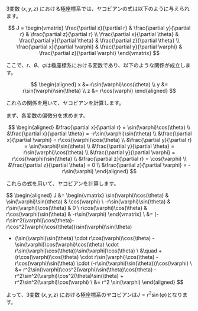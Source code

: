 3変数 $(x, y, z)$ における極座標系では、ヤコビアンの式は以下のように与えられます。

$$
J = \begin{vmatrix}
\frac{\partial x}{\partial r} & \frac{\partial y}{\partial r} & \frac{\partial z}{\partial r} \\
\frac{\partial x}{\partial \theta} & \frac{\partial y}{\partial \theta} & \frac{\partial z}{\partial \theta} \\
\frac{\partial x}{\partial \varphi} & \frac{\partial y}{\partial \varphi} & \frac{\partial z}{\partial \varphi} 
\end{vmatrix}
$$

ここで、$r$、$\theta$、$\varphi$は極座標系における変数であり、以下のような関係が成立します。

$$
\begin{aligned} 
x &= r\sin(\varphi)\cos(\theta) \\
y &= r\sin(\varphi)\sin(\theta) \\
z &= r\cos(\varphi)
\end{aligned}
$$

これらの関係を用いて、ヤコビアンを計算します。

まず、各変数の偏微分を求めます。

$$
\begin{aligned}
&\frac{\partial x}{\partial r} = \sin(\varphi)\cos(\theta) \\
&\frac{\partial x}{\partial \theta} = -r\sin(\varphi)\sin(\theta) \\
&\frac{\partial x}{\partial \varphi} = r\cos(\varphi)\cos(\theta) \\
&\frac{\partial y}{\partial r} = \sin(\varphi)\sin(\theta) \\
&\frac{\partial y}{\partial \theta} = r\sin(\varphi)\cos(\theta) \\
&\frac{\partial y}{\partial \varphi} = r\cos(\varphi)\sin(\theta) \\
&\frac{\partial z}{\partial r} = \cos(\varphi) \\
&\frac{\partial z}{\partial \theta} = 0 \\
&\frac{\partial z}{\partial \varphi} = -r\sin(\varphi)
\end{aligned}
$$

これらの式を用いて、ヤコビアンを計算します。

$$
\begin{aligned}
J &= 
\begin{vmatrix}
\sin(\varphi)\cos(\theta) & \sin(\varphi)\sin(\theta) & \cos(\varphi) \\
-r\sin(\varphi)\sin(\theta) & r\sin(\varphi)\cos(\theta) & 0 \\
r\cos(\varphi)\cos(\theta) & r\cos(\varphi)\sin(\theta) & -r\sin(\varphi)
\end{vmatrix} \\
&= (-r\sin^2(\varphi)\cos(\theta)-r\cos^2(\varphi)\cos(\theta))\sin(\varphi)\sin(\theta) 
- (\sin(\varphi)\sin(\theta) \cdot r\cos(\varphi)\cos(\theta) - \sin(\varphi)\cos(\varphi)\cos(\theta) \cdot r\sin(\varphi)\cos(\theta))\sin(\varphi)\cos(\theta) \\
&\quad + (r\cos(\varphi)\cos(\theta) \cdot r\sin(\varphi)\cos(\theta) - r\cos(\varphi)\sin(\theta) \cdot (-r\sin(\varphi)\sin(\theta)))\cos(\varphi) \\
&= r^2\sin(\varphi)\cos^2(\varphi)\sin(\theta)\cos(\theta) - r^2\sin^2(\varphi)\cos^2(\theta)\sin(\theta) + r^2\sin^2(\varphi)\cos(\varphi) \\
&= r^2 \sin(\varphi)
\end{aligned}
$$

よって、3変数 $(x, y, z)$ における極座標系のヤコビアンは$J=r^2\sin(\varphi)$となります。

<script src="https: //blz-soft.github.io/md_style/release/v1.2/md_style.js" ></script>
